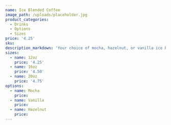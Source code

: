 ```yaml
---
name: Ice Blended Coffee
image_path: /uploads/placeholder.jpg
product_categories:
  - Drinks
  - Options
  - Sizes
price: '4.25'
sku:
description_markdown: 'Your choice of mocha, hazelnut, or vanilla ice blended coffee.'
sizes:
  - name: 12oz
    price: '4.25'
  - name: 16oz
    price: '4.50'
  - name: 20oz
    price: '4.75'
options:
  - name: Mocha
    price:
  - name: Vanilla
    price:
  - name: Hazelnut
    price:
---
```

